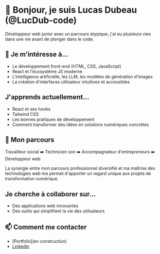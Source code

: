 # 👋 Bonjour, je suis Lucas Dubeau (@LucDub-code)

Développeur web junior avec un parcours atypique, j'ai eu plusieurs vies dans une vie avant de plonger dans le code.

## 👀 Je m'intéresse à...
- Le développement front-end (HTML, CSS, JavaScript)
- React et l'écosystème JS moderne
- L'intelligence artificielle, les LLM, les modèles de génération d'images
- La création d'interfaces utilisateur intuitives et accessibles

## J'apprends actuellement...
- React et ses hooks
- Tailwind CSS
- Les bonnes pratiques de développement
- Comment transformer des idées en solutions numériques concrètes

## 💼 Mon parcours
Travailleur social ➡️ Technicien son ➡️ Accompagnateur d'entrepreneurs ➡️ Développeur web

La synergie entre mon parcours professionnel diversifié et ma maîtrise des technologies web me permet d'apporter un regard unique aux projets de transformation numérique.

## Je cherche à collaborer sur...
- Des applications web innovantes
- Des outils qui simplifient la vie des utilisateurs

## 📫 Comment me contacter
- [Portfolio](en construction)
- [LinkedIn](bientôt)

